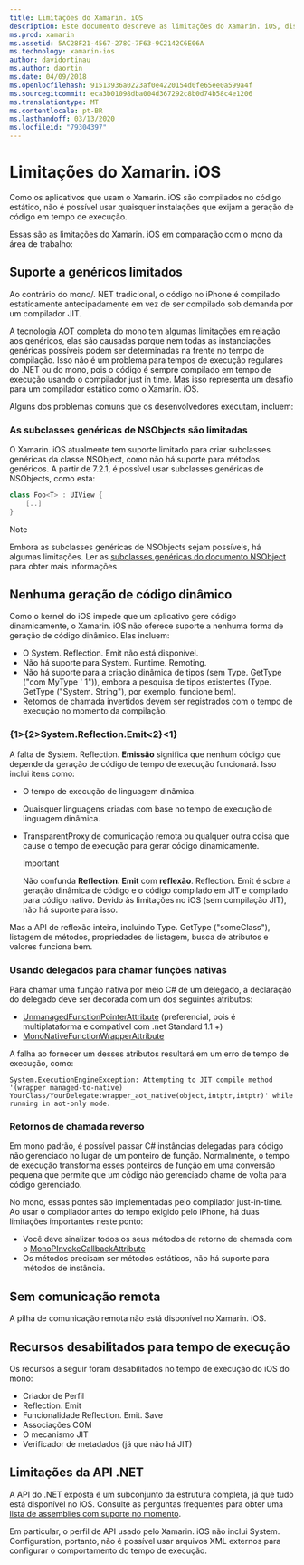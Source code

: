 ```yaml
---
title: Limitações do Xamarin. iOS
description: Este documento descreve as limitações do Xamarin. iOS, discutindo genéricos, subclasses genéricas de NSObjects, P/Invokes em objetos genéricos e muito mais.
ms.prod: xamarin
ms.assetid: 5AC28F21-4567-278C-7F63-9C2142C6E06A
ms.technology: xamarin-ios
author: davidortinau
ms.author: daortin
ms.date: 04/09/2018
ms.openlocfilehash: 91513936a0223af0e4220154d0fe65ee0a599a4f
ms.sourcegitcommit: eca3b01098dba004d367292c8b0d74b58c4e1206
ms.translationtype: MT
ms.contentlocale: pt-BR
ms.lasthandoff: 03/13/2020
ms.locfileid: "79304397"
---
```

# <a name="limitations-of-xamarinios"></a>Limitações do Xamarin. iOS

Como os aplicativos que usam o Xamarin. iOS são compilados no código estático, não é possível usar quaisquer instalações que exijam a geração de código em tempo de execução.

Essas são as limitações do Xamarin. iOS em comparação com o mono da área de trabalho:

 <a name="Limited_Generics_Support" />

## <a name="limited-generics-support"></a>Suporte a genéricos limitados

Ao contrário do mono/. NET tradicional, o código no iPhone é compilado estaticamente antecipadamente em vez de ser compilado sob demanda por um compilador JIT.

A tecnologia [AOT completa](https://www.mono-project.com/docs/advanced/aot/#full-aot) do mono tem algumas limitações em relação aos genéricos, elas são causadas porque nem todas as instanciações genéricas possíveis podem ser determinadas na frente no tempo de compilação. Isso não é um problema para tempos de execução regulares do .NET ou do mono, pois o código é sempre compilado em tempo de execução usando o compilador just in time. Mas isso representa um desafio para um compilador estático como o Xamarin. iOS.

Alguns dos problemas comuns que os desenvolvedores executam, incluem:

 <a name="Generic_Subclasses_of_NSObjects_are_limited" />

### <a name="generic-subclasses-of-nsobjects-are-limited"></a>As subclasses genéricas de NSObjects são limitadas

O Xamarin. iOS atualmente tem suporte limitado para criar subclasses genéricas da classe NSObject, como não há suporte para métodos genéricos. A partir de 7.2.1, é possível usar subclasses genéricas de NSObjects, como esta:

```csharp
class Foo<T> : UIView {
    [..]
}
```

> [!NOTE]
> Embora as subclasses genéricas de NSObjects sejam possíveis, há algumas limitações. Ler as [subclasses genéricas do documento NSObject](~/ios/internals/api-design/nsobject-generics.md) para obter mais informações

 <a name="No_Dynamic_Code_Generation" />

## <a name="no-dynamic-code-generation"></a>Nenhuma geração de código dinâmico

Como o kernel do iOS impede que um aplicativo gere código dinamicamente, o Xamarin. iOS não oferece suporte a nenhuma forma de geração de código dinâmico. Elas incluem:

- O System. Reflection. Emit não está disponível.
- Não há suporte para System. Runtime. Remoting.
- Não há suporte para a criação dinâmica de tipos (sem Type. GetType ("com MyType ' 1")), embora a pesquisa de tipos existentes (Type. GetType ("System. String"), por exemplo, funcione bem).
- Retornos de chamada invertidos devem ser registrados com o tempo de execução no momento da compilação.

 <a name="System.Reflection.Emit" />

### <a name="systemreflectionemit"></a>{1&gt;{2&gt;System.Reflection.Emit&lt;2}&lt;1}

A falta de System. Reflection. **Emissão** significa que nenhum código que depende da geração de código de tempo de execução funcionará. Isso inclui itens como:

- O tempo de execução de linguagem dinâmica.
- Quaisquer linguagens criadas com base no tempo de execução de linguagem dinâmica.
- TransparentProxy de comunicação remota ou qualquer outra coisa que cause o tempo de execução para gerar código dinamicamente.

  > [!IMPORTANT]
  > Não confunda **Reflection. Emit** com **reflexão**. Reflection. Emit é sobre a geração dinâmica de código e o código compilado em JIT e compilado para código nativo. Devido às limitações no iOS (sem compilação JIT), não há suporte para isso.

Mas a API de reflexão inteira, incluindo Type. GetType ("someClass"), listagem de métodos, propriedades de listagem, busca de atributos e valores funciona bem.

### <a name="using-delegates-to-call-native-functions"></a>Usando delegados para chamar funções nativas

Para chamar uma função nativa por meio C# de um delegado, a declaração do delegado deve ser decorada com um dos seguintes atributos:

- [UnmanagedFunctionPointerAttribute](xref:System.Runtime.InteropServices.UnmanagedFunctionPointerAttribute) (preferencial, pois é multiplataforma e compatível com .net Standard 1.1 +)
- [MonoNativeFunctionWrapperAttribute](xref:ObjCRuntime.MonoNativeFunctionWrapperAttribute)

A falha ao fornecer um desses atributos resultará em um erro de tempo de execução, como:

```
System.ExecutionEngineException: Attempting to JIT compile method '(wrapper managed-to-native) YourClass/YourDelegate:wrapper_aot_native(object,intptr,intptr)' while running in aot-only mode.
```

 <a name="Reverse_Callbacks" />

### <a name="reverse-callbacks"></a>Retornos de chamada reverso

Em mono padrão, é possível passar C# instâncias delegadas para código não gerenciado no lugar de um ponteiro de função. Normalmente, o tempo de execução transforma esses ponteiros de função em uma conversão pequena que permite que um código não gerenciado chame de volta para código gerenciado.

No mono, essas pontes são implementadas pelo compilador just-in-time. Ao usar o compilador antes do tempo exigido pelo iPhone, há duas limitações importantes neste ponto:

- Você deve sinalizar todos os seus métodos de retorno de chamada com o [MonoPInvokeCallbackAttribute](xref:ObjCRuntime.MonoPInvokeCallbackAttribute)
- Os métodos precisam ser métodos estáticos, não há suporte para métodos de instância.

<a name="No_Remoting" />

## <a name="no-remoting"></a>Sem comunicação remota

A pilha de comunicação remota não está disponível no Xamarin. iOS.

 <a name="Runtime_Disabled_Features" />

## <a name="runtime-disabled-features"></a>Recursos desabilitados para tempo de execução

Os recursos a seguir foram desabilitados no tempo de execução do iOS do mono:

- Criador de Perfil
- Reflection. Emit
- Funcionalidade Reflection. Emit. Save
- Associações COM
- O mecanismo JIT
- Verificador de metadados (já que não há JIT)

 <a name=".NET_API_Limitations" />

## <a name="net-api-limitations"></a>Limitações da API .NET

A API do .NET exposta é um subconjunto da estrutura completa, já que tudo está disponível no iOS. Consulte as perguntas frequentes para obter uma [lista de assemblies com suporte no momento](~/cross-platform/internals/available-assemblies.md).

Em particular, o perfil de API usado pelo Xamarin. iOS não inclui System. Configuration, portanto, não é possível usar arquivos XML externos para configurar o comportamento do tempo de execução.
